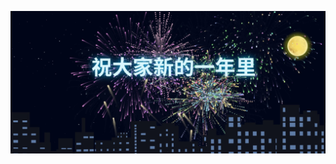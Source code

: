 ![image](https://github.com/AlexxLJ/2025new_year/blob/main/%E7%A5%9D%E5%A4%A7%E5%AE%B6%E6%96%B0%E7%9A%84%E4%B8%80%E5%B9%B4%E9%87%8C.jpg)
